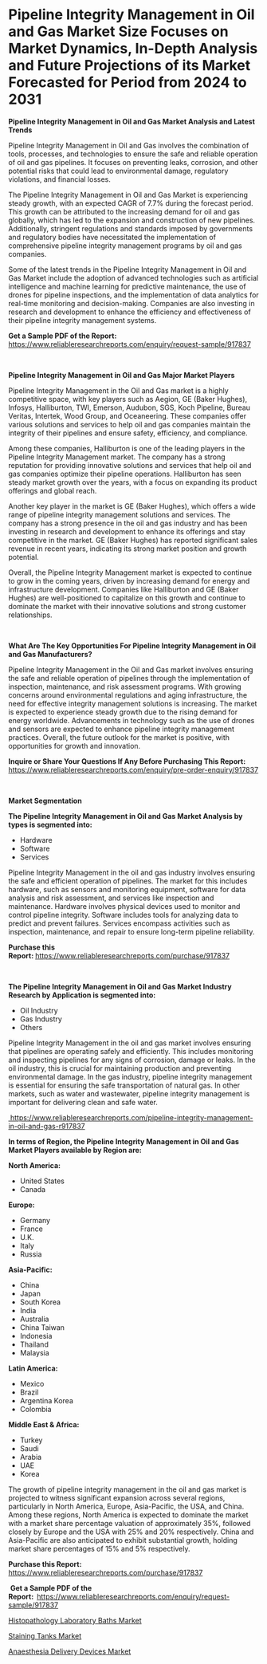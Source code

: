 <p><h1>Pipeline Integrity Management in Oil and Gas Market Size Focuses on Market Dynamics, In-Depth Analysis and Future Projections of its Market Forecasted for Period from 2024 to 2031</h1></p><p><strong>Pipeline Integrity Management in Oil and Gas Market Analysis and Latest Trends</strong></p>
<p><p>Pipeline Integrity Management in Oil and Gas involves the combination of tools, processes, and technologies to ensure the safe and reliable operation of oil and gas pipelines. It focuses on preventing leaks, corrosion, and other potential risks that could lead to environmental damage, regulatory violations, and financial losses. </p><p>The Pipeline Integrity Management in Oil and Gas Market is experiencing steady growth, with an expected CAGR of 7.7% during the forecast period. This growth can be attributed to the increasing demand for oil and gas globally, which has led to the expansion and construction of new pipelines. Additionally, stringent regulations and standards imposed by governments and regulatory bodies have necessitated the implementation of comprehensive pipeline integrity management programs by oil and gas companies.</p><p>Some of the latest trends in the Pipeline Integrity Management in Oil and Gas Market include the adoption of advanced technologies such as artificial intelligence and machine learning for predictive maintenance, the use of drones for pipeline inspections, and the implementation of data analytics for real-time monitoring and decision-making. Companies are also investing in research and development to enhance the efficiency and effectiveness of their pipeline integrity management systems.</p></p>
<p><strong>Get a Sample PDF of the Report:&nbsp;</strong> <a href="https://www.reliableresearchreports.com/enquiry/request-sample/917837">https://www.reliableresearchreports.com/enquiry/request-sample/917837</a></p>
<p>&nbsp;</p>
<p><strong>Pipeline Integrity Management in Oil and Gas Major Market Players</strong></p>
<p><p>Pipeline Integrity Management in the Oil and Gas market is a highly competitive space, with key players such as Aegion, GE (Baker Hughes), Infosys, Halliburton, TWI, Emerson, Audubon, SGS, Koch Pipeline, Bureau Veritas, Intertek, Wood Group, and Oceaneering. These companies offer various solutions and services to help oil and gas companies maintain the integrity of their pipelines and ensure safety, efficiency, and compliance.</p><p>Among these companies, Halliburton is one of the leading players in the Pipeline Integrity Management market. The company has a strong reputation for providing innovative solutions and services that help oil and gas companies optimize their pipeline operations. Halliburton has seen steady market growth over the years, with a focus on expanding its product offerings and global reach.</p><p>Another key player in the market is GE (Baker Hughes), which offers a wide range of pipeline integrity management solutions and services. The company has a strong presence in the oil and gas industry and has been investing in research and development to enhance its offerings and stay competitive in the market. GE (Baker Hughes) has reported significant sales revenue in recent years, indicating its strong market position and growth potential.</p><p>Overall, the Pipeline Integrity Management market is expected to continue to grow in the coming years, driven by increasing demand for energy and infrastructure development. Companies like Halliburton and GE (Baker Hughes) are well-positioned to capitalize on this growth and continue to dominate the market with their innovative solutions and strong customer relationships.</p></p>
<p>&nbsp;</p>
<p><strong>What Are The Key Opportunities For Pipeline Integrity Management in Oil and Gas Manufacturers?</strong></p>
<p><p>Pipeline Integrity Management in the Oil and Gas market involves ensuring the safe and reliable operation of pipelines through the implementation of inspection, maintenance, and risk assessment programs. With growing concerns around environmental regulations and aging infrastructure, the need for effective integrity management solutions is increasing. The market is expected to experience steady growth due to the rising demand for energy worldwide. Advancements in technology such as the use of drones and sensors are expected to enhance pipeline integrity management practices. Overall, the future outlook for the market is positive, with opportunities for growth and innovation.</p></p>
<p><strong>Inquire or Share Your Questions If Any Before Purchasing This Report:</strong> <a href="https://www.reliableresearchreports.com/enquiry/pre-order-enquiry/917837">https://www.reliableresearchreports.com/enquiry/pre-order-enquiry/917837</a></p>
<p>&nbsp;</p>
<p><strong>Market Segmentation</strong></p>
<p><strong>The Pipeline Integrity Management in Oil and Gas Market Analysis by types is segmented into:</strong></p>
<p><ul><li>Hardware</li><li>Software</li><li>Services</li></ul></p>
<p><p>Pipeline Integrity Management in the oil and gas industry involves ensuring the safe and efficient operation of pipelines. The market for this includes hardware, such as sensors and monitoring equipment, software for data analysis and risk assessment, and services like inspection and maintenance. Hardware involves physical devices used to monitor and control pipeline integrity. Software includes tools for analyzing data to predict and prevent failures. Services encompass activities such as inspection, maintenance, and repair to ensure long-term pipeline reliability.</p></p>
<p><strong>Purchase this Report:&nbsp;</strong><a href="https://www.reliableresearchreports.com/purchase/917837">https://www.reliableresearchreports.com/purchase/917837</a></p>
<p>&nbsp;</p>
<p><strong>The Pipeline Integrity Management in Oil and Gas Market Industry Research by Application is segmented into:</strong></p>
<p><ul><li>Oil Industry</li><li>Gas Industry</li><li>Others</li></ul></p>
<p><p>Pipeline Integrity Management in the oil and gas market involves ensuring that pipelines are operating safely and efficiently. This includes monitoring and inspecting pipelines for any signs of corrosion, damage or leaks. In the oil industry, this is crucial for maintaining production and preventing environmental damage. In the gas industry, pipeline integrity management is essential for ensuring the safe transportation of natural gas. In other markets, such as water and wastewater, pipeline integrity management is important for delivering clean and safe water.</p></p>
<p><a href="https://www.reliableresearchreports.com/pipeline-integrity-management-in-oil-and-gas-r917837">&nbsp;https://www.reliableresearchreports.com/pipeline-integrity-management-in-oil-and-gas-r917837</a></p>
<p><strong>In terms of Region, the Pipeline Integrity Management in Oil and Gas Market Players available by Region are:</strong></p>
<p>
    <p> <strong> North America: </strong>
        <ul>
            <li>United States</li>
            <li>Canada</li>
        </ul>
        </p> 
    <p> <strong> Europe: </strong>
        <ul>
            <li>Germany</li>
            <li>France</li>
            <li>U.K.</li>
            <li>Italy</li>
            <li>Russia</li>
        </ul>
        </p> 
    <p> <strong> Asia-Pacific: </strong>
        <ul>
            <li>China</li>
            <li>Japan</li>
            <li>South Korea</li>
            <li>India</li>
            <li>Australia</li>
            <li>China Taiwan</li>
            <li>Indonesia</li>
            <li>Thailand</li>
            <li>Malaysia</li>
        </ul>
        </p> 
    <p> <strong> Latin America: </strong>
        <ul>
            <li>Mexico</li>
            <li>Brazil</li>
            <li>Argentina Korea</li>
            <li>Colombia</li>
        </ul>
        </p> 
    <p> <strong> Middle East & Africa: </strong>
        <ul>
            <li>Turkey</li>
            <li>Saudi</li>
            <li>Arabia</li>
            <li>UAE</li>
            <li>Korea</li>
        </ul>
    </p>
    </p>
<p><p>The growth of pipeline integrity management in the oil and gas market is projected to witness significant expansion across several regions, particularly in North America, Europe, Asia-Pacific, the USA, and China. Among these regions, North America is expected to dominate the market with a market share percentage valuation of approximately 35%, followed closely by Europe and the USA with 25% and 20% respectively. China and Asia-Pacific are also anticipated to exhibit substantial growth, holding market share percentages of 15% and 5% respectively.</p></p>
<p><strong>Purchase this Report: </strong><a href="https://www.reliableresearchreports.com/purchase/917837">https://www.reliableresearchreports.com/purchase/917837</a></p>
<p>&nbsp;<strong>Get a Sample PDF of the Report:&nbsp;&nbsp;</strong><a href="https://www.reliableresearchreports.com/enquiry/request-sample/917837">https://www.reliableresearchreports.com/enquiry/request-sample/917837</a></p>
<p><strong></strong></p>
<p><p><a href="https://github.com/Sherrillcrooksxa8i18ucf2m/Market-Research-Report-List-3/blob/main/histopathology-laboratory-baths-market.md">Histopathology Laboratory Baths Market</a></p><p><a href="https://github.com/derrinmiltonellis35gcl/Market-Research-Report-List-3/blob/main/staining-tanks-market.md">Staining Tanks Market</a></p><p><a href="https://github.com/Chiragrp22/Market-Research-Report-List-5/blob/main/anaesthesia-delivery-devices-market.md">Anaesthesia Delivery Devices Market</a></p></p>